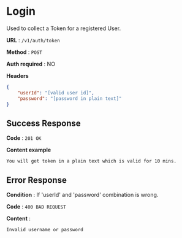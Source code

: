 # Login

Used to collect a Token for a registered User.

**URL** : `/v1/auth/token`

**Method** : `POST`

**Auth required** : NO

**Headers**

```json
{
    "userId": "[valid user id]",
    "password": "[password in plain text]"
}
```

## Success Response

**Code** : `201 OK`

**Content example**

```data
You will get token in a plain text which is valid for 10 mins.
```

## Error Response

**Condition** : If 'userId' and 'password' combination is wrong.

**Code** : `400 BAD REQUEST`

**Content** :

```Data
Invalid username or password
```
